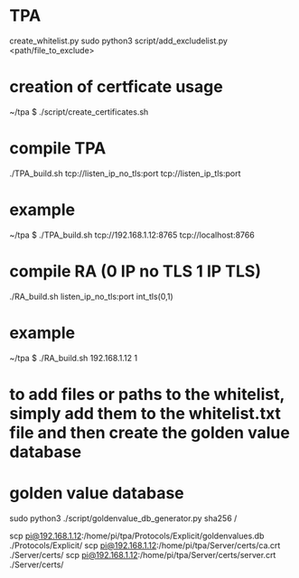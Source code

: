# TPA

create_whitelist.py
sudo python3 script/add_excludelist.py <path/file_to_exclude>

# creation of certficate usage
~/tpa $ ./script/create_certificates.sh

# compile TPA
./TPA_build.sh tcp://listen_ip_no_tls:port tcp://listen_ip_tls:port
# example
~/tpa $ ./TPA_build.sh tcp://192.168.1.12:8765 tcp://localhost:8766

# compile RA (0 IP no TLS 1 IP TLS)
./RA_build.sh listen_ip_no_tls:port int_tls(0,1)
# example
~/tpa $ ./RA_build.sh 192.168.1.12 1

# to add files or paths to the whitelist, simply add them to the whitelist.txt file and then create the golden value database
# golden value database
 sudo python3 ./script/goldenvalue_db_generator.py sha256 /

scp pi@192.168.1.12:/home/pi/tpa/Protocols/Explicit/goldenvalues.db ./Protocols/Explicit/
scp pi@192.168.1.12:/home/pi/tpa/Server/certs/ca.crt ./Server/certs/
scp pi@192.168.1.12:/home/pi/tpa/Server/certs/server.crt ./Server/certs/